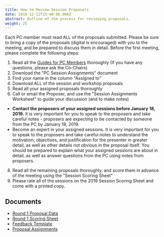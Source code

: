```yaml
---
title: How to Review Session Proposals
date: 2018-12-12T15:40:06.000Z
abstract: Outline of the process for reviewing proposals.
weight: 25
---
```

Each PC member must read ALL of the proposals submitted. Please be sure to bring a copy of the proposals (digital is encouraged) with you to the meeting, and be prepared to discuss them in detail. Before the first meeting, please complete the following steps:

1. Read all the [Guides for PC Members](/pc-materials/) thoroughly (If you have any questions, please ask the Co-Chairs)
2. Download the "PC Session Assignments" document
3. Find your name in the column "Assigned to"
4. Download ALL of the session and workshop proposals
5. Read all your assigned proposals thoroughly
6. Call or email the Proposer, and use the "Session Assignments Worksheet" to guide your discussion (and to make notes)

* **Contact the proposers of your assigned sessions before January 18, 2019.** It is very important for you to speak to the proposers and take careful notes - proposers are expecting to be contacted by someone from the PC by January 18, 2019.
* Become an expert in your assigned sessions. It is very important for you to speak to the proposers and take careful notes to understand the motivation, objectives, and justification for the presenter in greater detail, as well as other details not obvious in the proposal itself. You should be prepared to explain what your assigned sessions are about in detail, as well as answer questions from the PC using notes from proposers.

8. Read all the remaining proposals thoroughly, and score them in advance of the meeting using the "Session Scoring Sheet"
9. Please rate all of the sessions on the 2019 Session Scoring Sheet and come with a printed copy.

## Documents

* [Round 1 Proposal Data](/docs/WMA2019_Round1_ProposalData.xlsx)
* [Round 1 Scoring Sheet](/docs/WMA2019_Round1_ScoringSheet.xlsx)
* [Feedback Template](/docs/WMA2019_Feedback-Template.docx)
* [Proposal Assignments](/docs/WMA2019_Assignments.xlsx)
